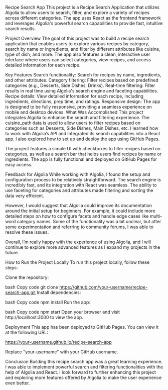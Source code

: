 Recipe Search App
This project is a Recipe Search Application that utilizes Algolia to allow users to search, filter, and explore a variety of recipes across different categories. The app uses React as the frontend framework and leverages Algolia's powerful search capabilities to provide fast, intuitive search results.

Project Overview
The goal of this project was to build a recipe search application that enables users to explore various recipes by category, search by name or ingredients, and filter by different attributes like cuisine, type of dish, and more. The app also features a clean, interactive user interface where users can select categories, view recipes, and access detailed information for each recipe.

Key Features
Search functionality: Search for recipes by name, ingredients, and other attributes.
Category filtering: Filter recipes based on predefined categories (e.g., Desserts, Side Dishes, Drinks).
Real-time filtering: Filter results in real time using Algolia's search engine and faceting capabilities.
Recipe details: View detailed information for each recipe, including ingredients, directions, prep time, and ratings.
Responsive design: The app is designed to be fully responsive, providing a seamless experience on mobile and desktop devices.
What Was Accomplished
This project integrates Algolia to enhance the search and filtering experience. The cuisine_path data is used to allow users to filter recipes based on categories such as Desserts, Side Dishes, Main Dishes, etc. I learned how to work with Algolia’s API and integrated its search capabilities into a React app. I also explored how to set up and deploy the app using GitHub Pages.

The project features a simple UI with checkboxes to filter recipes based on categories, as well as a search bar that helps users find recipes by name or ingredients. The app is fully functional and deployed on GitHub Pages for easy access.

Feedback for Algolia
While working with Algolia, I found the setup and configuration process to be relatively straightforward. The search engine is incredibly fast, and its integration with React was seamless. The ability to use faceting for categories and attributes made filtering and sorting the data very efficient.

However, I would suggest that Algolia could improve its documentation around the initial setup for beginners. For example, it could include more detailed steps on how to configure facets and handle edge cases like multi-word category names. Some of the functionality was a bit unclear, but after some experimentation and referring to community forums, I was able to resolve these issues.

Overall, I’m really happy with the experience of using Algolia, and I will continue to explore more advanced features as I expand my projects in the future.

How to Run the Project Locally
To run this project locally, follow these steps:

Clone the repository:

bash
Copy code
git clone https://github.com/your-username/recipe-search-app.git
Install dependencies:

bash
Copy code
npm install
Run the app:

bash
Copy code
npm start
Open your browser and visit http://localhost:3000 to view the app.

Deployment
This app has been deployed to GitHub Pages. You can view it at the following URL:

https://your-username.github.io/recipe-search-app

Replace "your-username" with your GitHub username.

Conclusion
Building this recipe search app was a great learning experience. I was able to implement powerful search and filtering functionalities with the help of Algolia and React. I look forward to further enhancing this project and exploring more features offered by Algolia to make the user experience even better.

